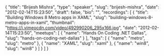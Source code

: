 {
  "title": "Brijesh Mishra",
  "type": "speaker",
  "slug": "brijesh-mishra",
  "date": "2012-02-14T15:23:50",
  "draft": false,
  "bio": "",
  "recordings": [
    {
      "title": "Building Windows 8 Metro apps in XAML",
      "slug": "building-windows-8-metro-apps-in-xaml",
      "thumbnail": "https://i.vimeocdn.com/video/492990206_295x166.jpg",
      "date": "2012-02-14T15:23:50",
      "meetups": [
        {
          "name": "Hands On Coding .NET Dallas",
          "slug": "hands-on-coding-net-dallas"
        }
      ],
      "tags": [
        {
          "name": "metro",
          "slug": "metro"
        },
        {
          "name": "XAML",
          "slug": "xaml"
        },
        {
          "name": "win8",
          "slug": "win8"
        }
      ]
    }
  ]
}